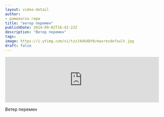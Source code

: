 ```yaml
---
layout: video-detail
author:
- раманатха гири
title: "ветер перемен"
publishDate: 2014-09-02T16:42:22Z
description: "Ветер перемен"
tags: 
image: https://i.ytimg.com/vi/tzzJ4U6dQY0/maxresdefault.jpg
draft: false
---
```


<iframe width="100%" src="https://www.youtube.com/embed/tzzJ4U6dQY0" frameborder="0" allowfullscreen=""></iframe> 

 Ветер перемен

  

 